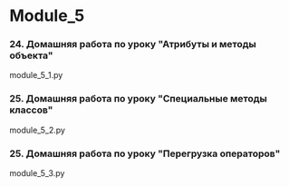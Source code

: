# Module_5
### 24. Домашняя работа по уроку "Атрибуты и методы объекта"
module_5_1.py
### 25. Домашняя работа по уроку "Специальные методы классов"
module_5_2.py
### 25. Домашняя работа по уроку "Перегрузка операторов"
module_5_3.py
